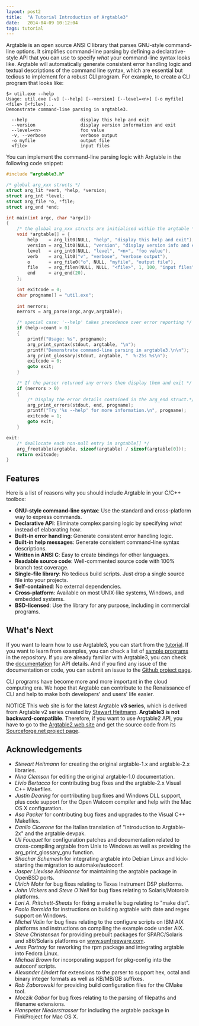 ```yaml
---
layout: post2
title:  "A Tutorial Introduction of Argtable3"
date:   2014-04-09 10:12:04
tags: tutorial
---
```


Argtable is an open source ANSI C library that parses GNU-style command-line options. It simplifies command-line parsing by defining a declarative-style API that you can use to specify *what* your command-line syntax looks like. Argtable will automatically generate consistent error handling logic and textual descriptions of the command line syntax, which are essential but tedious to implement for a robust CLI program. For example, to create a CLI program that looks like:

```
$> util.exe --help
Usage: util.exe [-v] [--help] [--version] [--level=<n>] [-o myfile] <file> [<file>]...
Demonstrate command-line parsing in argtable3.

  --help                    display this help and exit
  --version                 display version information and exit
  --level=<n>               foo value
  -v, --verbose             verbose output
  -o myfile                 output file
  <file>                    input files
```

You can implement the command-line parsing logic with Argtable in the following code snippet:

```cpp
#include "argtable3.h"

/* global arg_xxx structs */
struct arg_lit *verb, *help, *version;
struct arg_int *level;
struct arg_file *o, *file;
struct arg_end *end;

int main(int argc, char *argv[])
{
    /* the global arg_xxx structs are initialised within the argtable */
    void *argtable[] = {
        help    = arg_lit0(NULL, "help", "display this help and exit"),
        version = arg_lit0(NULL, "version", "display version info and exit"),
        level   = arg_int0(NULL, "level", "<n>", "foo value"),
        verb    = arg_lit0("v", "verbose", "verbose output"),
        o       = arg_file0("o", NULL, "myfile", "output file"),
        file    = arg_filen(NULL, NULL, "<file>", 1, 100, "input files"),
        end     = arg_end(20),
    };
    
    int exitcode = 0;
    char progname[] = "util.exe";
    
    int nerrors;
    nerrors = arg_parse(argc,argv,argtable);

    /* special case: '--help' takes precedence over error reporting */
    if (help->count > 0)
    {
        printf("Usage: %s", progname);
        arg_print_syntax(stdout, argtable, "\n");
        printf("Demonstrate command-line parsing in argtable3.\n\n");
        arg_print_glossary(stdout, argtable, "  %-25s %s\n");
        exitcode = 0;
        goto exit;
    }

    /* If the parser returned any errors then display them and exit */
    if (nerrors > 0)
    {
        /* Display the error details contained in the arg_end struct.*/
        arg_print_errors(stdout, end, progname);
        printf("Try '%s --help' for more information.\n", progname);
        exitcode = 1;
        goto exit;
    }

exit:
    /* deallocate each non-null entry in argtable[] */
    arg_freetable(argtable, sizeof(argtable) / sizeof(argtable[0]));
    return exitcode;
}
```


## Features

Here is a list of reasons why you should include Argtable in your C/C++ toolbox:

* **GNU-style command-line syntax**: Use the standard and cross-platform way to express commands.
* **Declarative API**: Eliminate complex parsing logic by specifying *what* instead of elaborating *how*.
* **Built-in error handling**: Generate consistent error handling logic.
* **Built-in help messages**: Generate consistent command-line syntax descriptions.
* **Written in ANSI C**: Easy to create bindings for other languages.
* **Readable source code**: Well-commented source code with 100% branch test coverage.
* **Single-file library**: No tedious build scripts. Just drop a single source file into your projects.
* **Self-contained**: No external dependencies.
* **Cross-platform**: Available on most UNIX-like systems, Windows, and embedded systems.
* **BSD-licensed**: Use the library for any purpose, including in commercial programs.


## What's Next

If you want to learn how to use Argtable3, you can start from the [tutorial][tutorial]. If you want to learn from examples, you can check a list of [sample programs][example] in the repository. If you are already familiar with Argtable3, you can check the [documentation][doc] for API details. And if you find any issue of the documentation or code, you can submit an issue to the [Github project page][issue].

CLI programs have become more and more important in the cloud computing era. We hope that Argtable can contribute to the Renaissance of CLI and help to make both developers' and users' life easier.

<span class="label label-default">NOTICE</span> This web site is for the latest Argtable **v3 series**, which is derived from Argtable v2 series created by [Stewart Heitmann][heitmann]. **Argtable3 is not backward-compatible**. Therefore, if you want to use Argtable2 API, you have to go to the [Argtable2 web site][argtable2] and get the source code from its [Sourceforge.net project page][argtable2-sourceforge].


## Acknowledgements

* *Stewart Heitmann* for creating the original argtable-1.x and argtable-2.x libraries.
* *Nina Clemson* for editing the original argtable-1.0 documentation.
* *Livio Bertacco* for contributing bug fixes and the argtable-2.x Visual C++ Makefiles.
* *Justin Dearing* for contributing bug fixes and Windows DLL support, plus code support for the Open Watcom compiler and help with the Mac OS X configuration.
* *Asa Packer* for contributing bug fixes and upgrades to the Visual C++ Makefiles.
* *Danilo Cicerone* for the Italian translation of "Introduction to Argtable-2x" and the argtable devpak.
* *Uli Fouquet* for configuration patches and documentation related to cross-compiling argtable from Unix to Windows as well as providing the arg_print_glossary_gnu function.
* *Shachar Schemesh* for integrating argtable into Debian Linux and kick-starting the migration to automake/autoconf.
* *Jasper Lievisse Adriaanse* for maintaining the argtable package in OpenBSD ports.
* *Ulrich Mohr* for bug fixes relating to Texas Instrument DSP platforms.
* *John Vickers* and *Steve O'Neil* for bug fixes relating to Solaris/Motorola platforms.
* *Lori A. Pritchett-Sheats* for fixing a makefile bug relating to "make dist".
* *Paolo Bormida* for instructions on building argtable with date and regex support on Windows.
* *Michel Valin* for bug fixes relating to the configure scripts on IBM AIX platforms and instructions on compiling the example code under AIX.
* *Steve Christensen* for providing prebuilt packages for SPARC/Solaris and x86/Solaris platforms on www.sunfreeware.com.
* *Jess Portnoy* for reworking the rpm package and integrating argtable into Fedora Linux.
* *Michael Brown* for incorporating support for pkg-config into the autoconf scripts.
* *Alexander Lindert* for extensions to the parser to support hex, octal and binary integer formats as well as KB/MB/GB suffixes.
* *Rob Zaborowski* for providing build configuration files for the CMake tool.
* *Moczik Gabor* for bug fixes relating to the parsing of filepaths and filename extensions.
* *Hanspeter Niederstrasser* for including the argtable package in FinkProject for Mac OS X.

[heitmann]: email:sheitmann@users.sourceforge.net
[argtable2]: http://argtable.sourceforge.net/
[argtable2-sourceforge]: http://sourceforge.net/projects/argtable/
[tutorial]: http://argtable.org/tutorial/
[example]: http://argtable.org/examples/
[doc]: http://argtable.org/documentation/
[issue]: https://github.com/tomghuang/tomghuang.github.io/issues

